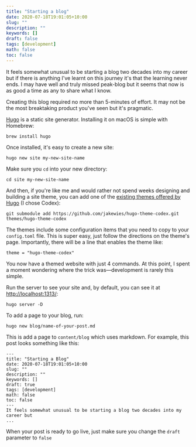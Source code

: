```yaml
---
title: "Starting a blog"
date: 2020-07-18T19:01:05+10:00
slug: ""
description: ""
keywords: []
draft: false
tags: [development]
math: false
toc: false
---
```

It feels somewhat unusual to be starting a blog two decades into my career but
if there is anything I've learnt on this journey it's that the learning never
ends. I may have well and truly missed peak-blog but it seems that now is as
good a time as any to share what I know.

Creating this blog required no more than 5-minutes of effort. It may not be the
most breaktaking product you've seen but it's pragmatic.

[Hugo](https://gohugo.io/) is a static site generator. Installing it on macOS is
simple with Homebrew:
```
brew install hugo
```
Once installed, it's easy to create a new site:
```
hugo new site my-new-site-name
```
Make sure you `cd` into your new directory:
```
cd site my-new-site-name
```
And then, if you're like me and would rather not spend weeks designing and
building a site theme, you can add one of the
[existing themes offered by Hugo](https://themes.gohugo.io/) (I chose Codex):
```
git submodule add https://github.com/jakewies/hugo-theme-codex.git themes/hugo-theme-codex
```

The themes include some configuration items that you need to copy to your
`config.toml` file. This is super easy, just follow the directions on the
theme's page. Importantly, there will be a line that enables the theme like:
```
theme = "hugo-theme-codex"
```

You now have a themed website with just 4 commands. At this point, I spent a
moment wondering where the trick was—development is rarely this simple.

Run the server to see your site and, by default, you can see it at
[http://localhost:1313/](http://localhost:1313/):
```
hugo server -D
```

To add a page to your blog, run:
```
hugo new blog/name-of-your-post.md
```
This is add a page to `content/blog` which uses markdown. For example, this post
looks something like this:
```
---
title: "Starting a Blog"
date: 2020-07-18T19:01:05+10:00
slug: ""
description: ""
keywords: []
draft: true
tags: [development]
math: false
toc: false
---
It feels somewhat unusual to be starting a blog two decades into my career but
...
```

When your post is ready to go live, just make sure you change the `draft`
parameter to `false`
